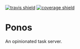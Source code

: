 [![travis shield]][travis url]
[![coverage shield]][coverage url]

# Ponos

An opinionated task server.

[travis url]: https://travis-ci.org/bkendall/ponos-ts "Travis CI"
[travis shield]: https://img.shields.io/travis/bkendall/ponos-ts.svg?style=flat-square
[coverage url]: https://coveralls.io/github/bkendall/ponos-ts "Coveralls"
[coverage shield]: https://img.shields.io/coveralls/github/bkendall/ponos-ts.svg?style=flat-square
